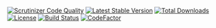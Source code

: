 [![Scrutinizer Code Quality](https://scrutinizer-ci.com/g/carono/yii2-crud/badges/quality-score.png?b=master)](https://scrutinizer-ci.com/g/carono/yii2-crud/?branch=master)
[![Latest Stable Version](https://poser.pugx.org/carono/yii2-crud/v/stable)](https://packagist.org/packages/carono/yii2-crud)
[![Total Downloads](https://poser.pugx.org/carono/yii2-crud/downloads)](https://packagist.org/packages/carono/yii2-crud)
[![License](https://poser.pugx.org/carono/yii2-crud/license)](https://packagist.org/packages/carono/yii2-crud)
[![Build Status](https://travis-ci.org/carono/yii2-crud.svg?branch=master)](https://travis-ci.org/carono/yii2-crud)
[![CodeFactor](https://www.codefactor.io/repository/github/carono/yii2-crud/badge)](https://www.codefactor.io/repository/github/carono/yii2-crud)